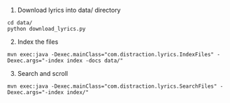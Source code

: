 
1. Download lyrics into data/ directory

```
cd data/
python download_lyrics.py
```

2. Index the files

```
mvn exec:java -Dexec.mainClass="com.distraction.lyrics.IndexFiles" -Dexec.args="-index index -docs data/"
```

3. Search and scroll

```
mvn exec:java -Dexec.mainClass="com.distraction.lyrics.SearchFiles" -Dexec.args="-index index/"
```